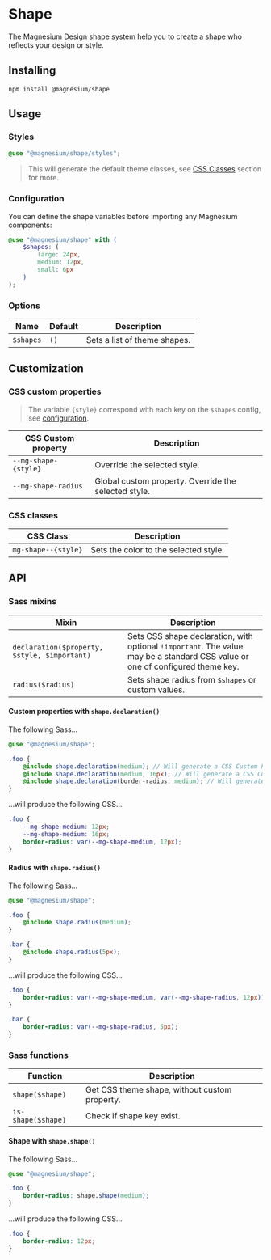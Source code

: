 # Shape

The Magnesium Design shape system help you to create a shape who reflects your design or style.

## Installing

```shell
npm install @magnesium/shape
```

## Usage

### Styles

```scss
@use "@magnesium/shape/styles";
```

> This will generate the default theme classes, see [CSS Classes](#css-classes) section for more.

### Configuration

You can define the shape variables before importing any Magnesium components:

```scss
@use "@magnesium/shape" with (
    $shapes: (
        large: 24px,
        medium: 12px,
        small: 6px
    )
);
```

### Options

| Name      | Default | Description                  |
|-----------|---------|------------------------------|
| `$shapes` | `()`    | Sets a list of theme shapes. |

## Customization

### CSS custom properties

> The variable `{style}` correspond with each key on the `$shapes` config, see [configuration](#Configuration).

| CSS Custom property  | Description                                          |
|----------------------|------------------------------------------------------|
| `--mg-shape-{style}` | Override the selected style.                         |
| `--mg-shape-radius`  | Global custom property. Override the selected style. |

### CSS classes

| CSS Class           | Description                                      |
|---------------------|--------------------------------------------------|
| `mg-shape--{style}` | Sets the color to the selected style.            |

## API

### Sass mixins

| Mixin                                        | Description                                                                                                                   |
|----------------------------------------------|-------------------------------------------------------------------------------------------------------------------------------|
| `declaration($property, $style, $important)` | Sets CSS shape declaration, with optional `!important`. The value may be a standard CSS value or one of configured theme key. |
| `radius($radius)`                            | Sets shape radius from `$shapes` or custom values.                                                                            |

#### Custom properties with `shape.declaration()`

The following Sass...

```scss
@use "@magnesium/shape";

.foo {
    @include shape.declaration(medium); // Will generate a CSS Custom Property with default shape.
    @include shape.declaration(medium, 16px); // Will generate a CSS Custom Property with new shape.
    @include shape.declaration(border-radius, medium); // Will generate a `var()` CSS Function with default shape.
}
```

...will produce the following CSS...

```css
.foo {
    --mg-shape-medium: 12px;
    --mg-shape-medium: 16px;
    border-radius: var(--mg-shape-medium, 12px);
}
```

#### Radius with `shape.radius()`

The following Sass...

```scss
@use "@magnesium/shape";

.foo {
    @include shape.radius(medium);
}

.bar {
    @include shape.radius(5px);
}
```

...will produce the following CSS...

```css
.foo {
    border-radius: var(--mg-shape-medium, var(--mg-shape-radius, 12px));
}

.bar {
    border-radius: var(--mg-shape-radius, 5px);
}
```

### Sass functions

| Function           | Description                                   |
|--------------------|-----------------------------------------------|
| `shape($shape)`    | Get CSS theme shape, without custom property. |
| `is-shape($shape)` | Check if shape key exist.                     |

#### Shape with `shape.shape()`

The following Sass...

```scss
@use "@magnesium/shape";

.foo {
    border-radius: shape.shape(medium);
}
```

...will produce the following CSS...

```css
.foo {
    border-radius: 12px;
}
```
